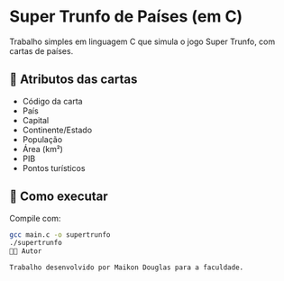 # Super Trunfo de Países (em C)

Trabalho simples em linguagem C que simula o jogo Super Trunfo, com cartas de países.

## 📌 Atributos das cartas
- Código da carta  
- País  
- Capital  
- Continente/Estado  
- População  
- Área (km²)  
- PIB  
- Pontos turísticos  

## 🚀 Como executar
Compile com:
```bash
gcc main.c -o supertrunfo
./supertrunfo
👩‍🎓 Autor

Trabalho desenvolvido por Maikon Douglas para a faculdade.
